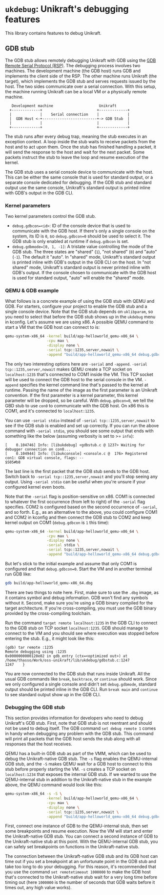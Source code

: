 # `ukdebug`: Unikraft's debugging features

This library contains features to debug Unikraft.

## GDB stub

The GDB stub allows remotely debugging Unikraft with GDB using the [GDB Remote Serial Protocol (RSP)](https://sourceware.org/gdb/current/onlinedocs/gdb.html/Remote-Protocol.html).
The debugging process involves two machines.
The development machine (the GDB host) runs GDB and implements the client side of the RSP.
The other machine runs Unikraft (the target), which implements the GDB stub and serves requests issued by the host.
The two sides communicate over a serial connection.
With this setup, the machine running Unikraft can be a local VM or a physically remote machine.

```plain
   Development machine                     Unikraft
  +-------------+                         +-------------+
  |             |    Serial connection    |             |
  |  GDB Host <-+-------------------------+-> GDB Stub  |
  |             |                         |             |
  +-------------+                         +-------------+
```

The stub runs after every debug trap, meaning the stub executes in an exception context.
A loop inside the stub waits to receive packets from the host and to act upon them.
Once the stub has finished handling a packet, it will send the response to the host and wait for the next packet.
Some packets instruct the stub to leave the loop and resume execution of the kernel.

The GDB stub uses a serial console device to communicate with the host.
This can be either the same console that is used for standard output, or a separate console dedicated for debugging.
If the GDB stub and standard output use the same console, Unikraft's standard output is printed inline with GDB's output in the GDB CLI.

### Kernel parameters

Two kernel parameters control the GDB stub.

- `debug.gdbcon=<id>`: ID of the console device that is used to communicate with the GDB host.
  If there's only a single console on the system, its ID is `0`, so `debug.gdbcon=0` should be used to select it.
  The GDB stub is only enabled at runtime if `debug.gdbcon` is set.
- `debug.gdbmode=[0, 1, -1]`: A tristate value controlling the mode of the GDB stub.
  The three states are "shared" (`1`), "not shared" (`0`) and "auto" (`-1`).
  The default it "auto".
  In "shared" mode, Unikraft's standard output is printed inline with GDB's output in the GDB CLI on the host.
  In "not shared" mode, Unikraft's standard output is never printed inline with GDB's output.
  If the console chosen to communicate with the GDB host is used for standard output, "auto" will enable the "shared" mode.

### QEMU & GDB example

What follows is a concrete example of using the GDB stub with QEMU and GDB.
For starters, configure your project to enable the GDB stub and a single console device.
Note that the GDB stub depends on `uklibparam`, so you need to select that before the GDB stub shows up in the `ukdebug` menu in kconfig.
Let's assume we are using x86.
A possible QEMU command to start a VM that the GDB host can connect to is:

```bash
qemu-system-x86_64 -kernel build/app-helloworld_qemu-x86_64 \
                   -cpu max \
                   -display none \
                   -serial tcp::1235,server,nowait \
                   -append "build/app-helloworld_qemu-x86_64 debug.gdbcon=0 --"
```

The only two interesting options here are `-serial` and `-append`.
`-serial tcp::1235,server,nowait` makes QEMU create a TCP socket on `localhost:1235` that's connected to COM1 inside the VM.
This TCP socket will be used to connect the GDB host to the serial console in the VM.
`-append` specifies the kernel command line that's passed to the kernel at runtime.
Passing the name of the image as the first parameter is an Unikraft convention.
If the first parameter is a kernel parameter, this kernel parameter will be dropped, so be careful.
With `debug.gdbcon=0`, we tell the GBD stub to use `con0` to communicate with the GDB host.
On x86 this is COM1, and it's connected to `localhost:1235`.

You can use `-serial stdio` instead of `-serial tcp::1235,server,nowait` to see if the GDB stub is enabled and set up correctly.
If you can run the above command with `-serial stdio`, you should see some output that ends with something like the below (assuming verbosity is set to >= `info`):

```plain
[    0.104746] Info: [libukdebug] <gdbstub.c @ 1237> Waiting for debugger connection on con0...
[    0.104944] Info: [libukconsole] <console.c @  176> Registered con1: GDB virtual console, flags: --
$S05#b8
```

The last line is the first packet that the GDB stub sends to the GDB host.
Switch back to `-serial tcp::1235,server,nowait` and you'll stop seeing any output.
Using `-serial stdio` can be useful when you're unsure if your configured kernel even boots.

Note that the `-serial` flag is position-sensitive on x86.
COM1 is connected to whatever the first occurrence (from left to right) of the `-serial` flag specifies.
COM2 is configured based on the second occurrence of `-serial`, and so forth.
E.g., as an alternative to the above, you could configure COM1 and COM2 in kconfig and then connect the GDB stub to COM2 and keep kernel output on COM1 (`debug.gdbcon` is `1` this time):

```bash
qemu-system-x86_64 -kernel build/app-helloworld_qemu-x86_64 \
                   -cpu max \
                   -display none \
                   -serial stdio \
                   -serial tcp::1235,server,nowait \
                   -append "build/app-helloworld_qemu-x86_64 debug.gdbcon=1 --"
```

But let's stick to the initial example and assume that only COM1 is configured and that `debug.gdbcon=0`.
Start the VM and in another terminal run GDB like:

```bash
gdb build/app-helloworld_qemu-x86_64.dbg
```

There are two things to note here.
First, make sure to use the `.dbg` image, as it contains symbol and debug information.
GDB won't find any symbols without it.
Second, make sure you're using a  GDB binary compiled for the target architecture.
If you're cross-compiling, you must use the GDB binary provided by the cross-compiling toolchain.

Run the command `target remote localhost:1235` in the GDB CLI to connect to the GDB stub on TCP socket `localhost:1235`.
GDB should manage to connect to the VM and you should see where execution was stopped before entering the stub.
E.g., it might look like this:

```plain
(gdb) tar remote :1235
Remote debugging using :1235
0x0000000000120e02 in gdb_entry (ctx=<optimized out>) at /home/thasso/Work/oss-unikraft/lib/ukdebug/gdbstub.c:1247
1247    }
```

You are now connected to the GDB stub that runs inside Unikraft.
All the usual GDB commands like `break`, `backtrace`, or `continue` should work.
Since we only configured a single console and didn't set `debug.gdbmode`, standard output should be printed inline in the GDB CLI.
Run `break main` and `continue` to see standard output show up in the GDB CLI.

### Debugging the GDB stub

This section provides information for developers who need to debug Unikraft's GDB stub.
First, note that GDB stub is not reentrant and should not be used to debug itself.
The GDB command `set debug remote 1` comes in handy when debugging any problem with the GDB stub.
This command will print all packets that the GDB host sends the stub along with all responses that the host receives.

QEMU has a built-in GDB stub as part of the VMM, which can be used to debug the Unikraft-native GDB stub.
The `-s` flag enables the QEMU-internal GDB stub, and the `-S` makes QEMU wait for a GDB host to connect to this stub before properly starting the VM.
`-s` creates a TCP socket on `localhost:1234` that exposes the internal GDB stub.
If we wanted to use the QEMU-internal stub in addition to the Unikraft-native stub in the example above, the QEMU command would look like this:

```bash
qemu-system-x86_64 -s -S \
                   -kernel build/app-helloworld_qemu-x86_64 \
                   -cpu max \
                   -display none \
                   -serial tcp::1235,server,nowait \
                   -append "build/app-helloworld_qemu-x86_64 debug.gdbcon=0 --"
```

First, connect one instance of GDB to the QEMU-internal stub, then set some breakpoints and resume execution.
Now the VM will start and enter the Unikraft-native GDB stub.
You can connect a second instance of GDB to the Unikraft-native stub at this point.
With the QEMU-internal GDB stub, you can safely set breakpoints on functions in the Unikraft-native stub.

The connection between the Unikraft-native GDB stub and its GDB host can time out if you set a breakpoint at an unfortunate point in the GDB stub and take too long to do your debugging.
For this reason, it's recommended that you use the command `set remotetimeout 1000000` to make the GDB host that's connected to the Unikraft-native stub wait for a very long time before timing out (here `1000000` is the number of seconds that GDB waits before it times out, any high value works).
